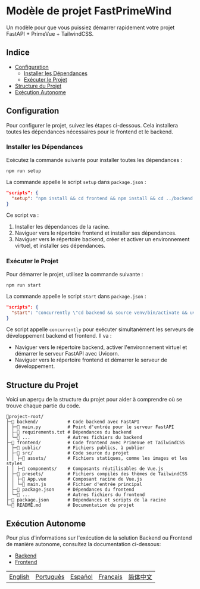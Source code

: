 # Modèle de projet FastPrimeWind

Un modèle pour que vous puissiez démarrer rapidement votre projet FastAPI + PrimeVue + TailwindCSS.

## Indice

- [Configuration](#configuration)
  - [Installer les Dépendances](#installer-les-dépendances)
  - [Exécuter le Projet](#exécuter-le-projet)
- [Structure du Projet](#structure-du-projet)
- [Exécution Autonome](#exécution-autonome)

## Configuration

Pour configurer le projet, suivez les étapes ci-dessous. Cela installera toutes les dépendances nécessaires pour le frontend et le backend.

### Installer les Dépendances

Exécutez la commande suivante pour installer toutes les dépendances :

```shell
npm run setup
```

La commande appelle le script `setup` dans `package.json` :

```json
"scripts": {
  "setup": "npm install && cd frontend && npm install && cd ../backend && python3 -m venv venv && source venv/bin/activate && pip install -r requirements.txt"
}
```

Ce script va :

1. Installer les dépendances de la racine.
2. Naviguer vers le répertoire frontend et installer ses dépendances.
3. Naviguer vers le répertoire backend, créer et activer un environnement virtuel, et installer ses dépendances.

### Exécuter le Projet

Pour démarrer le projet, utilisez la commande suivante :

```shell
npm run start
```

La commande appelle le script `start` dans `package.json` :

```json
"scripts": {
  "start": "concurrently \"cd backend && source venv/bin/activate && uvicorn main:app --reload\" \"cd frontend && npm run dev\""
}
```

Ce script appelle `concurrently` pour exécuter simultanément les serveurs de développement backend et frontend. Il va :

- Naviguer vers le répertoire backend, activer l'environnement virtuel et démarrer le serveur FastAPI avec Uvicorn.
- Naviguer vers le répertoire frontend et démarrer le serveur de développement.

## Structure du Projet

Voici un aperçu de la structure du projet pour aider à comprendre où se trouve chaque partie du code.

```text
📁project-root/
├─📁 backend/           # Code backend avec FastAPI
│ ├─📄 main.py          # Point d'entrée pour le serveur FastAPI
│ ├─📄 requirements.txt # Dépendances du backend
│ └─📄 ...              # Autres fichiers du backend
├─📁 frontend/          # Code frontend avec PrimeVue et TailwindCSS
│ ├─📁 public/          # Fichiers publics, à publier
│ ├─📁 src/             # Code source du projet
│ │ ├─📁 assets/        # Fichiers statiques, comme les images et les styles
│ │ ├─📁 components/    # Composants réutilisables de Vue.js
│ ├─📁 presets/         # Fichiers compilés des thèmes de TailwindCSS
│ │ ├─📄 App.vue        # Composant racine de Vue.js
│ │ └─📄 main.js        # Fichier d'entrée principal
│ ├─📄 package.json     # Dépendances du frontend
│ └─📄 ...              # Autres fichiers du frontend
├─📄 package.json       # Dépendances et scripts de la racine
└─📄 README.md          # Documentation du projet
```

## Exécution Autonome

Pour plus d'informations sur l'exécution de la solution Backend ou Frontend de manière autonome, consultez la documentation ci-dessous:

- [Backend](./backend/README.fr.md)
- [Frontend](./frontend/README.fr.md)

|  |  |  |  |  |
|-----:|-----:|-----:|-----:|-----:|
| [English](README.en.md) |  [Português](README.pt.md) | [Español](README.es.md) | [Français](README.fr.md) | [简体中文](README.zh.md) |
